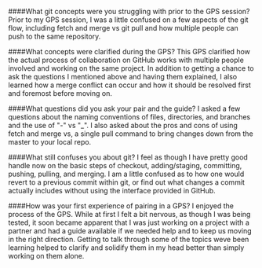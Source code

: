 ####What git concepts were you struggling with prior to the GPS session?
  Prior to my GPS session, I was a little confused on a few aspects of the git flow, including fetch and merge vs git pull and how multiple people can push to the same repository.

####What concepts were clarified during the GPS?
  This GPS clarified how the actual process of collaboration on GitHub works with multiple people involved and working on the same project. In addition to getting a chance to ask the questions I mentioned above and having them explained, I also learned how a merge conflict can occur and how it should be resolved first and foremost before moving on.

####What questions did you ask your pair and the guide?
  I asked a few questions about the naming conventions of files, directories, and branches and the use of "-" vs "_". I also asked about the pros and cons of using fetch and merge vs, a single pull command to bring changes down from the master to your local repo.

####What still confuses you about git?
  I feel as though I have pretty good handle now on the basic steps of checkout, adding/staging, committing, pushing, pulling, and merging. I am a little confused as to how one would revert to a previous commit within git, or find out what changes a commit actually includes without using the interface provided in GitHub.

####How was your first experience of pairing in a GPS?
  I enjoyed the process of the GPS. While at first I felt a bit nervous, as though I was being tested, it soon became apparent that I was just working on a project with a partner and had a guide available if we needed help and to keep us moving in the right direction. Getting to talk through some of the topics weve been learning helped to clarify and solidify them in my head better than simply working on them alone.